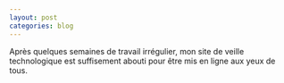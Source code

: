 ```yaml
---
layout: post
categories: blog
---
```


Après quelques semaines de travail irrégulier, mon site de veille technologique est suffisement abouti pour être mis en ligne aux yeux de tous.